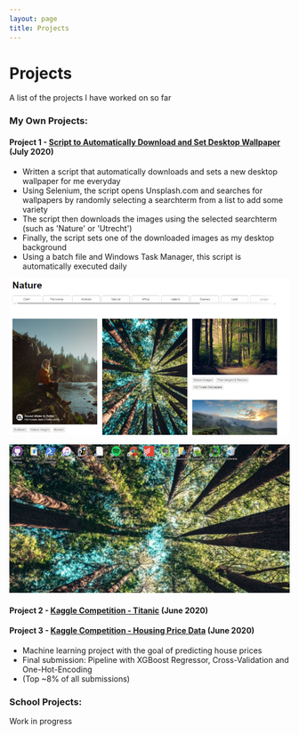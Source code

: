 ```yaml
---
layout: page
title: Projects
---
```


# Projects
A list of the projects I have worked on so far

### My Own Projects:

#### Project 1 - [Script to Automatically Download and Set Desktop Wallpaper](https://github.com/MaxvanderWerf/Unsplash_IMG_Downloader) (July 2020)
* Written a script that automatically downloads and sets a new desktop wallpaper for me everyday
* Using Selenium, the script opens Unsplash.com and searches for wallpapers by randomly selecting a searchterm from a list to add some variety
* The script then downloads the images using the selected searchterm (such as 'Nature' or 'Utrecht') 
* Finally, the script sets one of the downloaded images as my desktop background 
* Using a batch file and Windows Task Manager, this script is automatically executed daily 

![](images/Unsplash.png)

![](images/Desktop.png)

#### Project 2 - [Kaggle Competition - Titanic](https://www.kaggle.com/c/titanic) (June 2020)

#### Project 3 - [Kaggle Competition - Housing Price Data](https://www.kaggle.com/c/home-data-for-ml-course/overview) (June 2020)
* Machine learning project with the goal of predicting house prices
* Final submission: Pipeline with XGBoost Regressor, Cross-Validation and One-Hot-Encoding
* (Top ~8% of all submissions)

### School Projects:
Work in progress
